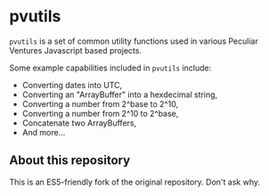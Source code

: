 # pvutils

`pvutils` is a set of common utility functions used in various Peculiar Ventures Javascript based projects. 

Some example capabilities included in `pvutils` include:
- Converting dates into UTC,
- Converting an "ArrayBuffer" into a hexdecimal string,
- Converting a number from 2^base to 2^10,
- Converting a number from 2^10 to 2^base,
- Concatenate two ArrayBuffers,
- And more...

## About this repository

This is an ES5-friendly fork of the original repository.
Don't ask why.
